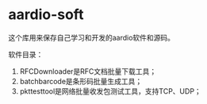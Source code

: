 # aardio-soft
这个库用来保存自己学习和开发的aardio软件和源码。

软件目录：
1. RFCDownloader是RFC文档批量下载工具；
2. batchbarcode是条形码批量生成工具；
3. pkttesttool是网络批量收发包测试工具，支持TCP、UDP；